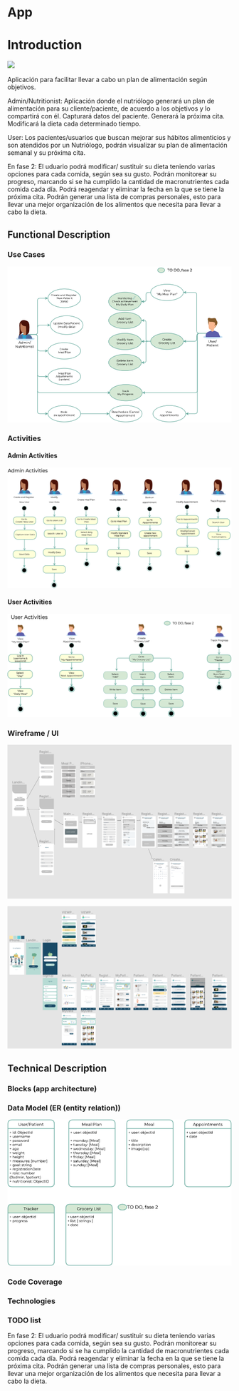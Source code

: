 # App

# Introduction
![](https://media.giphy.com/media/fAhzOM48cmsVJE62RP/giphy.gif)

Aplicación para facilitar llevar a cabo un plan de alimentación según objetivos.

Admin/Nutritionist:
Aplicación donde el nutriólogo  generará un plan de alimentación para su cliente/paciente, de acuerdo a los objetivos y lo compartirá con él.
Capturará datos del paciente.
Generará la próxima cita.
Modificará la dieta cada determinado tiempo.

User:
Los pacientes/usuarios que buscan mejorar sus hábitos alimenticios y son atendidos por un Nutriólogo,  podrán visualizar su plan de alimentación semanal y su próxima cita.

En fase 2: El uduario podrá modificar/ sustituir su dieta teniendo varias opciones para cada comida, según sea su gusto.
Podrán monitorear su progreso, marcando si se ha cumplido la cantidad de macronutrientes cada comida cada día.
Podrá reagendar y eliminar la fecha en la que se tiene la próxima cita.
Podrán generar una lista de compras personales, esto para llevar una mejor organización de los alimentos que necesita para llevar a cabo la dieta.

## Functional Description

### Use Cases
![](images/use-cases.png)

### Activities


#### Admin Activities
![](images/admin-activities.png)

#### User Activities
![](images/user-activities.png)


### Wireframe / UI

![](images/wireframe.png)

![](images/ui.png)


## Technical Description

### Blocks (app architecture)


### Data Model (ER (entity relation))

![](images/data-models.png)

### Code Coverage

### Technologies



### TODO list

En fase 2: El uduario podrá modificar/ sustituir su dieta teniendo varias opciones para cada comida, según sea su gusto.
Podrán monitorear su progreso, marcando si se ha cumplido la cantidad de macronutrientes cada comida cada día.
Podrá reagendar y eliminar la fecha en la que se tiene la próxima cita.
Podrán generar una lista de compras personales, esto para llevar una mejor organización de los alimentos que necesita para llevar a cabo la dieta.